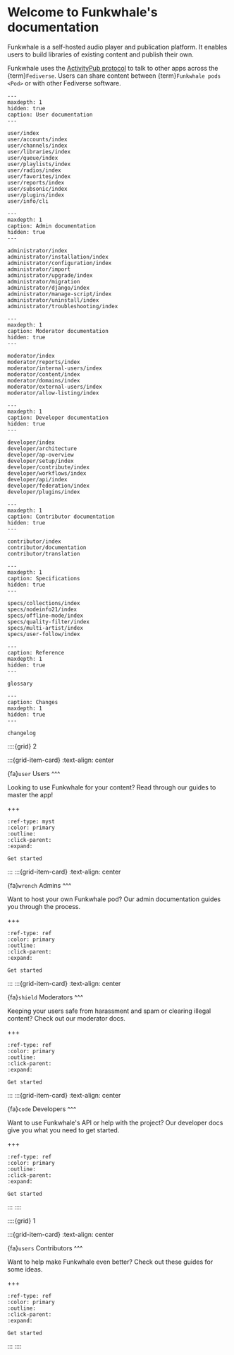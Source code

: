 # Welcome to Funkwhale's documentation

Funkwhale is a self-hosted audio player and publication platform. It enables users to build libraries of existing content and publish their own.

Funkwhale uses the [ActivityPub protocol](https://www.w3.org/TR/activitypub/) to talk to other apps across the {term}`Fediverse`. Users can share content between {term}`Funkwhale pods <Pod>` or with other Fediverse software.

```{toctree}
---
maxdepth: 1
hidden: true
caption: User documentation
---

user/index
user/accounts/index
user/channels/index
user/libraries/index
user/queue/index
user/playlists/index
user/radios/index
user/favorites/index
user/reports/index
user/subsonic/index
user/plugins/index
user/info/cli

```

```{toctree}
---
maxdepth: 1
caption: Admin documentation
hidden: true
---

administrator/index
administrator/installation/index
administrator/configuration/index
administrator/import
administrator/upgrade/index
administrator/migration
administrator/django/index
administrator/manage-script/index
administrator/uninstall/index
administrator/troubleshooting/index

```

```{toctree}
---
maxdepth: 1
caption: Moderator documentation
hidden: true
---

moderator/index
moderator/reports/index
moderator/internal-users/index
moderator/content/index
moderator/domains/index
moderator/external-users/index
moderator/allow-listing/index

```

```{toctree}
---
maxdepth: 1
caption: Developer documentation
hidden: true
---

developer/index
developer/architecture
developer/ap-overview
developer/setup/index
developer/contribute/index
developer/workflows/index
developer/api/index
developer/federation/index
developer/plugins/index

```

```{toctree}
---
maxdepth: 1
caption: Contributor documentation
hidden: true
---

contributor/index
contributor/documentation
contributor/translation

```

```{toctree}
---
maxdepth: 1
caption: Specifications
hidden: true
---

specs/collections/index
specs/nodeinfo21/index
specs/offline-mode/index
specs/quality-filter/index
specs/multi-artist/index
specs/user-follow/index

```

```{toctree}
---
caption: Reference
maxdepth: 1
hidden: true
---

glossary

```

```{toctree}
---
caption: Changes
maxdepth: 1
hidden: true
---

changelog

```

::::{grid} 2

:::{grid-item-card}
:text-align: center

{fa}`user` Users
^^^

Looking to use Funkwhale for your content? Read through our guides to master the app!

+++

```{button-link} user/index.html
:ref-type: myst
:color: primary
:outline:
:click-parent:
:expand:

Get started
```

:::
:::{grid-item-card}
:text-align: center

{fa}`wrench` Admins
^^^

Want to host your own Funkwhale pod? Our admin documentation guides you through the process.

+++

```{button-link} administrator/index.html
:ref-type: ref
:color: primary
:outline:
:click-parent:
:expand:

Get started
```

:::
:::{grid-item-card}
:text-align: center

{fa}`shield` Moderators
^^^

Keeping your users safe from harassment and spam or clearing illegal content? Check out our moderator docs.

+++

```{button-link} moderator/index.html
:ref-type: ref
:color: primary
:outline:
:click-parent:
:expand:

Get started
```

:::
:::{grid-item-card}
:text-align: center

{fa}`code` Developers
^^^

Want to use Funkwhale's API or help with the project? Our developer docs give you what you need to get started.

+++

```{button-link} developer/index.html
:ref-type: ref
:color: primary
:outline:
:click-parent:
:expand:

Get started
```

:::
::::

::::{grid} 1

:::{grid-item-card}
:text-align: center

{fa}`users` Contributors
^^^

Want to help make Funkwhale even better? Check out these guides for some ideas.

+++

```{button-link} contributor/index.html
:ref-type: ref
:color: primary
:outline:
:click-parent:
:expand:

Get started
```

:::
::::
